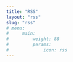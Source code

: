 ```yaml
---
title: "RSS"
layout: "rss"
slug: "rss"
# menu:
#     main:
#         weight: 88
#         params:
#             icon: rss
---
```


